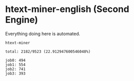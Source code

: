 # htext-miner-english (Second Engine)

Everything doing here is automated.

```
htext-miner

total: 2182/9523 (22.912947600546048%)

job0: 494
job1: 554
job2: 741
job3: 393
```